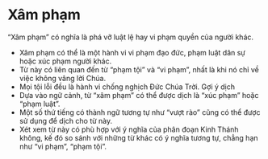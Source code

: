 # Xâm phạm

“Xâm phạm” có nghĩa là phá vỡ luật lệ hay vi phạm quyền của người khác.
- Xâm phạm có thể là một hành vi vi phạm đạo đức, phạm luật dân sự hoặc xúc phạm người khác. 
- Từ này có liên quan đến từ “phạm tội” và “vi phạm”, nhất là khi nó chỉ về việc không vâng lời Chúa. 
- Mọi tội lỗi đều là hành vi chống nghịch Đức Chúa Trời.
Gợi ý dịch
- Dựa vào ngữ cảnh, từ “xâm phạm” có thể được dịch là “xúc phạm” hoặc “phạm luật”. 
- Một số thứ tiếng có thành ngữ tương tự như “vượt rào” cũng có thể được sử dụng để dịch cho từ này. 
- Xét xem từ này có phù hợp với ý nghĩa của phân đoạn Kinh Thánh không, kế đó so sánh với những từ khác có ý nghĩa tương tự, chẳng hạn như “vi phạm”, “phạm tội”.

